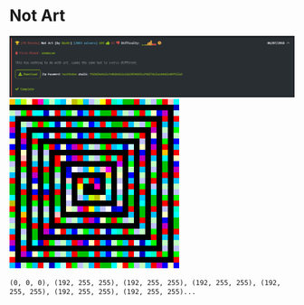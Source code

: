 # Not Art

<img src="images/hackthebox.png">

<img src="images/not_art.png">



```
(0, 0, 0), (192, 255, 255), (192, 255, 255), (192, 255, 255), (192, 255, 255), (192, 255, 255), (192, 255, 255)...
```

